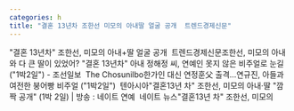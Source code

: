 ```yaml
---
categories: h
title: "결혼 13년차 조한선 미모의 아내딸 얼굴 공개  트렌드경제신문"
---
```

"결혼 13년차" 조한선, 미모의 아내+딸 얼굴 공개&nbsp;&nbsp;트렌드경제신문조한선, 미모의 아내와 다 큰 딸이 있었어? "결혼 13년차" 아내 정해정 씨, 연예인 못지 않은 비주얼로 눈길("1박2일") - 조선일보&nbsp;&nbsp;The Chosunilbo한가인 대신 연정훈父 출격…연규진, 아들과 여전한 붕어빵 비주얼 ("1박2일")&nbsp;&nbsp;텐아시아"결혼13년 차" 조한선, 미모의 아내·딸 "깜짝 공개" (1박 2일) | 방송 : 네이트 연예&nbsp;&nbsp;네이트 뉴스"결혼13년 차" 조한선, 미모의